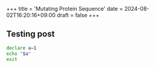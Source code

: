 +++
title = 'Mutating Protein Sequence'
date = 2024-08-02T16:20:16+09:00
draft = false
+++

## Testing post 

```bash {class="my-class" id="my-codeblock" lineNos=inline tabWidth=2}
declare a=1
echo "$a"
exit
```
